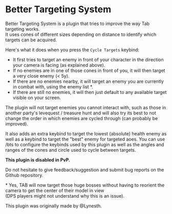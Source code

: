# Better Targeting System

Better Targeting System is a plugin that tries to improve the way Tab targeting works.  
It uses cones of different sizes depending on distance to identify which targets can be acquired.

Here's what it does when you press the `Cycle Targets` keybind:

- It first tries to target an enemy in front of your character in the direction your camera is facing (as explained above).
- If no enemies are in one of those cones in front of you, it will then target a very close enemy (< 5y).
- If there are no enemies nearby, it will target an enemy you are currently in combat with, using the enemy list \*.
- If there are still no enemies, it will then just default to any available target visible on your screen.

The plugin will not target enemies you cannot interact with, such as those in another party's levequest / treasure hunt and will also try its best to not change the order in which enemies are cycled through (can probably be improved).

It also adds an extra keybind to target the lowest (absolute) health enemy as well as a keybind to target the "best" enemy for targeted aoes.
You can use /bts to configure the keybinds used by this plugin as well as the angles and ranges of the cones and circle used to cycle between targets.

**This plugin is disabled in PvP.**

Do not hesitate to give feedback/suggestion and submit bug reports on the Github repository.

\* Yes, TAB will now target those huge bosses without having to reorient the camera to get the center of their model in view  
(DPS players might not understand why this is an issue).


This plugin was originally made by @Lynesth.
